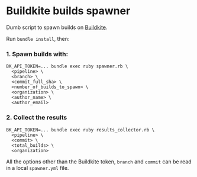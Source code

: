 # Buildkite builds spawner

Dumb script to spawn builds on [Buildkite](https://buildkite.com).

Run `bundle install`, then:

### 1. Spawn builds with:

```
BK_API_TOKEN=... bundle exec ruby spawner.rb \
  <pipeline> \
  <branch> \
  <commit_full_sha> \
  <number_of_builds_to_spawn> \
  <organization> \
  <author_name> \
  <author_email>
```

### 2. Collect the results

```
BK_API_TOKEN=... bundle exec ruby results_collector.rb \
  <pipeline> \
  <commit> \
  <total_builds> \
  <organization>
```

All the options other than the Buildkite token, `branch` and `commit` can be read in a local `spawner.yml` file.
